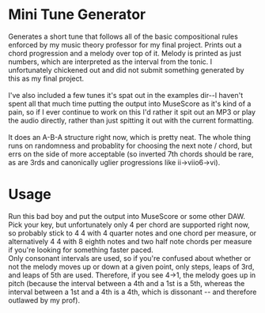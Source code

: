 # Mini Tune Generator
Generates a short tune that follows all of the basic compositional rules
enforced by my music theory professor for my final project. 
Prints out a chord progression and a melody over top of it. 
Melody is printed as just numbers, which are interpreted as the interval 
from the tonic. I unfortunately chickened out and did not submit something
generated by this as my final project.
<br><br>
I've also included a few tunes it's spat out in the examples dir--I haven't spent all that
much time putting the output into MuseScore as it's kind of a pain, so if
I ever continue to work on this I'd rather it spit out an MP3 or play the 
audio directly, rather than just spitting it out with the current
formatting.
<br><br>
It does an A-B-A structure right now, which is pretty neat. The whole thing 
runs on randomness and probablity for choosing the next note / chord, but
errs on the side of more acceptable (so inverted 7th chords should be rare,
as are 3rds and canonically uglier progressions like ii->viio6->vi).


# Usage
Run this bad boy and put the output into MuseScore or some other DAW.
Pick your key, but unfortunately only 4 per chord are supported right now,
so probably stick to 4 4 with 4 quarter notes and one chord per measure, or
alternatively 4 4 with 8 eighth notes and two half note chords per measure
if you're looking for something faster paced.
<br>
Only consonant intervals are used, so if you're confused about whether or
not the melody moves up or down at a given point, only steps, leaps of 3rd,
and leaps of 5th are used. Therefore, if you see 4->1, the melody goes up
in pitch (because the interval between a 4th and a 1st is a 5th, whereas
the interval between a 1st and a 4th is a 4th, which is dissonant -- and
therefore outlawed by my prof).
